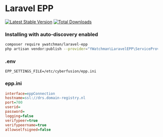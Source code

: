 # Laravel EPP
[![Latest Stable Version](https://poser.pugx.org/ywatchman/laravel-epp/v/stable)](https://packagist.org/packages/ywatchman/laravel-epp)
[![Total Downloads](https://poser.pugx.org/ywatchman/laravel-epp/downloads)](https://packagist.org/packages/ywatchman/laravel-epp)

### Installing with auto-discovery enabled
```bash
composer require ywatchman/laravel-epp
php artisan vendor:publish --provider="YWatchman\LaravelEPP\ServiceProvider"
```

### .env
```env
EPP_SETTINGS_FILE=/etc/cyberfusion/epp.ini
```

### epp.ini
```ini
interface=eppConnection
hostname=ssl://drs.domain-registry.nl
port=700
userid=
password=
logging=false
verifypeer=true
verifypeername=true
allowselfsigned=false
```
